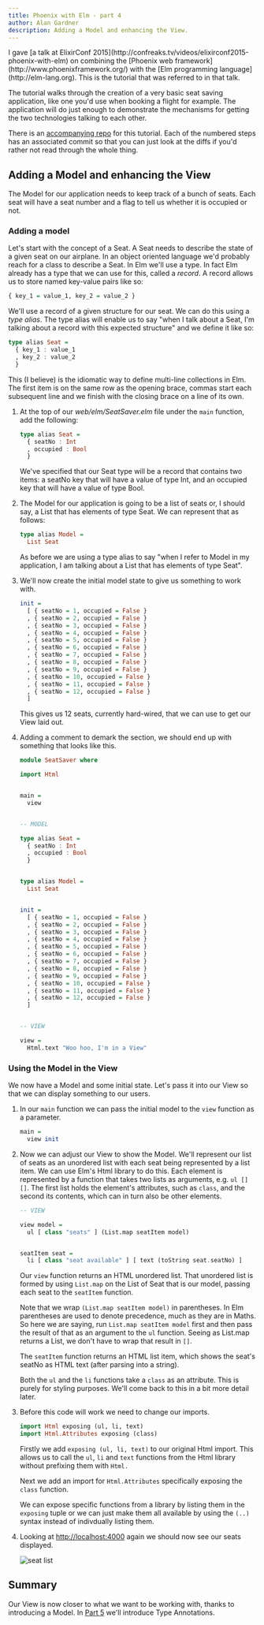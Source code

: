 ```yaml
---
title: Phoenix with Elm - part 4
author: Alan Gardner
description: Adding a Model and enhancing the View.
---
```


<section class="callout">
  I gave [a talk at ElixirConf 2015](http://confreaks.tv/videos/elixirconf2015-phoenix-with-elm) on combining the [Phoenix web framework](http://www.phoenixframework.org/) with the [Elm programming language](http://elm-lang.org). This is the tutorial that was referred to in that talk.

  The tutorial walks through the creation of a very basic seat saving application, like one you'd use when booking a flight for example. The application will do just enough to demonstrate the mechanisms for getting the two technologies talking to each other.

  There is an [accompanying repo](https://github.com/CultivateHQ/seat_saver) for this tutorial. Each of the numbered steps has an associated commit so that you can just look at the diffs if you'd rather not read through the whole thing.
</section>


## Adding a Model and enhancing the View

The Model for our application needs to keep track of a bunch of seats. Each seat will have a seat number and a flag to tell us whether it is occupied or not.

### Adding a model

Let's start with the concept of a Seat. A Seat needs to describe the state of a given seat on our airplane. In an object oriented language we'd probably reach for a class to describe a Seat. In Elm we'll use a type. In fact Elm already has a type that we can use for this, called a *record*. A record allows us to store named key-value pairs like so:

```haskell
{ key_1 = value_1, key_2 = value_2 }
```

We'll use a record of a given structure for our seat. We can do this using a *type alias*. The type alias will enable us to say "when I talk about a Seat, I'm talking about a record with this expected structure" and we define it like so:

```haskell
type alias Seat =
  { key_1 : value_1
  , key_2 : value_2
  }
```

<div class="callout">
  This (I believe) is the idiomatic way to define multi-line collections in Elm. The first item is on the same row as the opening brace, commas start each subsequent line and we finish with the closing brace on a line of its own.
</div>

1. At the top of our *web/elm/SeatSaver.elm* file under the `main` function, add the following:

    ```haskell
    type alias Seat =
      { seatNo : Int
      , occupied : Bool
      }
    ```

    We've specified that our Seat type will be a record that contains two items: a seatNo key that will have a value of type Int, and an occupied key that will have a value of type Bool.

2. The Model for our application is going to be a list of seats or, I should say, a List that has elements of type Seat. We can represent that as follows:

    ```haskell
    type alias Model =
      List Seat
    ```

    As before we are using a type alias to say "when I refer to Model in my application, I am talking about a List that has elements of type Seat".

3. We'll now create the initial model state to give us something to work with.

    ```haskell
    init =
      [ { seatNo = 1, occupied = False }
      , { seatNo = 2, occupied = False }
      , { seatNo = 3, occupied = False }
      , { seatNo = 4, occupied = False }
      , { seatNo = 5, occupied = False }
      , { seatNo = 6, occupied = False }
      , { seatNo = 7, occupied = False }
      , { seatNo = 8, occupied = False }
      , { seatNo = 9, occupied = False }
      , { seatNo = 10, occupied = False }
      , { seatNo = 11, occupied = False }
      , { seatNo = 12, occupied = False }
      ]
    ```

    This gives us 12 seats, currently hard-wired, that we can use to get our View laid out.

4. Adding a comment to demark the section, we should end up with something that looks like this.

    ```haskell
    module SeatSaver where

    import Html


    main =
      view


    -- MODEL

    type alias Seat =
      { seatNo : Int
      , occupied : Bool
      }


    type alias Model =
      List Seat


    init =
      [ { seatNo = 1, occupied = False }
      , { seatNo = 2, occupied = False }
      , { seatNo = 3, occupied = False }
      , { seatNo = 4, occupied = False }
      , { seatNo = 5, occupied = False }
      , { seatNo = 6, occupied = False }
      , { seatNo = 7, occupied = False }
      , { seatNo = 8, occupied = False }
      , { seatNo = 9, occupied = False }
      , { seatNo = 10, occupied = False }
      , { seatNo = 11, occupied = False }
      , { seatNo = 12, occupied = False }
      ]


    -- VIEW

    view =
      Html.text "Woo hoo, I'm in a View"
    ```

### Using the Model in the View

We now have a Model and some initial state. Let's pass it into our View so that we can display something to our users.

1. In our `main` function we can pass the initial model to the `view` function as a parameter.

    ```haskell
    main =
      view init
    ```

2. Now we can adjust our View to show the Model. We'll represent our list of seats as an unordered list with each seat being represented by a list item. We can use Elm's Html library to do this. Each element is represented by a function that takes two lists as arguments, e.g. `ul [] []`. The first list holds the element's attributes, such as `class`, and the second its contents, which can in turn also be other elements.

    ```haskell
    -- VIEW

    view model =
      ul [ class "seats" ] (List.map seatItem model)


    seatItem seat =
      li [ class "seat available" ] [ text (toString seat.seatNo) ]
    ```

    Our `view` function returns an HTML unordered list. That unordered list is formed by using `List.map` on the List of Seat that is our model, passing each seat to the `seatItem` function.

    <div class="callout">
      Note that we wrap <code>(List.map seatItem model)</code> in parentheses. In Elm parentheses are used to denote precedence, much as they are in Maths. So here we are saying, run <code>List.map seatItem model</code> first and then pass the result of that as an argument to the <code>ul</code> function. Seeing as List.map returns a List, we don't have to wrap that result in <code>[]</code>.
    </div>

    The `seatItem` function returns an HTML list item, which shows the seat's seatNo as HTML text (after parsing into a string).

    Both the `ul` and the `li` functions take a `class` as an attribute. This is purely for styling purposes. We'll come back to this in a bit more detail later.

3. Before this code will work we need to change our imports.

    ```haskell
    import Html exposing (ul, li, text)
    import Html.Attributes exposing (class)
    ```

    Firstly we add `exposing (ul, li, text)` to our original Html import. This allows us to call the `ul`, `li` and `text` functions from the Html library without prefixing them with `Html.`

    Next we add an import for `Html.Attributes` specifically exposing the `class` function.

    We can expose specific functions from a library by listing them in the `exposing` tuple or we can just make them all available by using the `(..)` syntax instead of indivdually listing them.

4. Looking at <http://localhost:4000> again we should now see our seats displayed.

    ![seat list](/images/phoenix-elm/8.png)

## Summary

Our View is now closer to what we want to be working with, thanks to introducing a Model. In [Part 5](/posts/phoenix-elm-5) we'll introduce Type Annotations.
